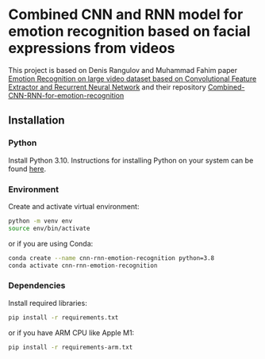 # Combined CNN and RNN model for emotion recognition based on facial expressions from videos

This project is based on Denis Rangulov and Muhammad Fahim paper [Emotion Recognition on large video dataset based on 
Convolutional Feature Extractor and Recurrent Neural Network](https://arxiv.org/abs/2006.11168) and their repository
[Combined-CNN-RNN-for-emotion-recognition](https://github.com/DenisRang/Combined-CNN-RNN-for-emotion-recognition)

## Installation

### Python
Install Python 3.10. Instructions for installing Python on your system can be found [here](https://www.python.org/downloads/).

### Environment
Create and activate virtual environment:
 ```sh
python -m venv env
source env/bin/activate
 ```
or if you are using Conda:
 ```sh
conda create --name cnn-rnn-emotion-recognition python=3.8
conda activate cnn-rnn-emotion-recognition
 ```
### Dependencies
Install required libraries:
 ```sh
 pip install -r requirements.txt
 ```
or if you have ARM CPU like Apple M1:
 ```sh
 pip install -r requirements-arm.txt
 ```
